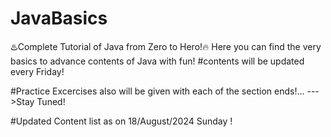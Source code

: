 # JavaBasics
♨️Complete Tutorial of Java from Zero to Hero!🔥
Here you can find the very basics to advance contents of Java with fun!
#contents will be updated every Friday!

#Practice Excercises also will be given with each of the section ends!...
--->Stay Tuned!

#Updated Content list as on 18/August/2024 Sunday !
